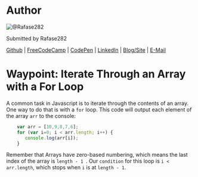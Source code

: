 # Author
![@Rafase282](https://avatars0.githubusercontent.com/Rafase282?&s=128)

Submitted by Rafase282

[Github](https://github.com/Rafase282) | [FreeCodeCamp](http://www.freecodecamp.com/rafase282) | [CodePen](http://codepen.io/Rafase282/) | [LinkedIn](https://www.linkedin.com/in/rafase282) | [Blog/Site](https://rafase282.wordpress.com/) | [E-Mail](mailto:rafase282@gmail.com)

# Waypoint: Iterate Through an Array with a For Loop
A common task in Javascript is to iterate through the contents of an array. One way to do that is with a `for` loop. This code will output each element of the array `arr` to the console:

```js
    var arr = [10,9,8,7,6];
    for (var i=0; i < arr.length; i++) {
       console.log(arr[i]);
    }
```

Remember that Arrays have zero-based numbering, which means the last index of the array is `length - 1
`. Our `condition` for this loop is `i < arr.length`, which stops when `i` is at `length - 1`.
